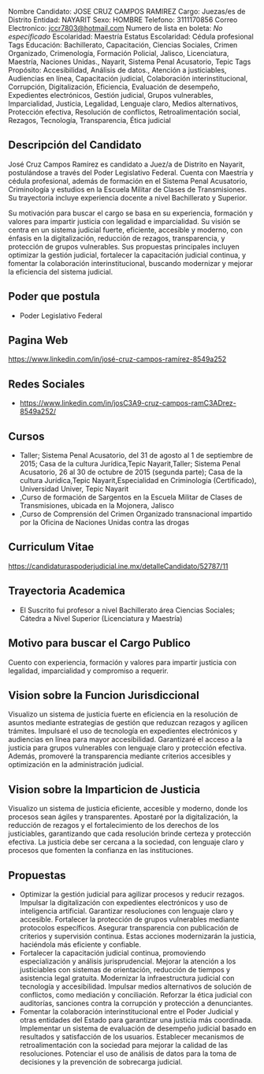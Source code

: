 Nombre Candidato: JOSE CRUZ CAMPOS RAMIREZ
Cargo: Juezas/es de Distrito
Entidad: NAYARIT
Sexo: HOMBRE
Telefono: 3111170856
Correo Electronico: jccr7803@hotmail.com
Numero de lista en boleta: *No especificado*
Escolaridad: Maestría
Estatus Escolaridad: Cédula profesional
Tags Educación: Bachillerato, Capacitación, Ciencias Sociales, Crimen Organizado, Crimenología, Formación Policial, Jalisco, Licenciatura, Maestría, Naciones Unidas., Nayarit, Sistema Penal Acusatorio, Tepic
Tags Propósito: Accesibilidad, Análisis de datos., Atención a justiciables, Audiencias en línea, Capacitación judicial, Colaboración interinstitucional, Corrupción, Digitalización, Eficiencia, Evaluación de desempeño, Expedientes electrónicos, Gestión judicial, Grupos vulnerables, Imparcialidad, Justicia, Legalidad, Lenguaje claro, Medios alternativos, Protección efectiva, Resolución de conflictos, Retroalimentación social, Rezagos, Tecnología, Transparencia, Ética judicial


## Descripción del Candidato 

José Cruz Campos Ramírez es candidato a Juez/a de Distrito en Nayarit, postulándose a través del Poder Legislativo Federal. Cuenta con Maestría y cédula profesional, además de formación en el Sistema Penal Acusatorio, Criminología y estudios en la Escuela Militar de Clases de Transmisiones. Su trayectoria incluye experiencia docente a nivel Bachillerato y Superior.

Su motivación para buscar el cargo se basa en su experiencia, formación y valores para impartir justicia con legalidad e imparcialidad. Su visión se centra en un sistema judicial fuerte, eficiente, accesible y moderno, con énfasis en la digitalización, reducción de rezagos, transparencia, y protección de grupos vulnerables. Sus propuestas principales incluyen optimizar la gestión judicial, fortalecer la capacitación judicial continua, y fomentar la colaboración interinstitucional, buscando modernizar y mejorar la eficiencia del sistema judicial.


## Poder que postula

- Poder Legislativo Federal


## Pagina Web

https://www.linkedin.com/in/josé-cruz-campos-ramírez-8549a252


## Redes Sociales

- https://www.linkedin.com/in/josC3A9-cruz-campos-ramC3ADrez-8549a252/


## Cursos

- Taller; Sistema Penal Acusatorio, del 31 de agosto al 1 de septiembre de 2015; Casa de la cultura Jurídica,Tepic Nayarit,Taller; Sistema Penal Acusatorio, 26 al 30 de octubre de 2015 (segunda parte); Casa de la cultura Jurídica,Tepic Nayarit,Especialidad en Criminología (Certificado), Universidad Univer, Tepic Nayarit
- ,Curso de formación de Sargentos en la Escuela Militar de Clases de Transmisiones, ubicada en la Mojonera, Jalisco
- ,Curso de Comprensión del Crimen Organizado transnacional impartido por la Oficina de Naciones Unidas contra las drogas


## Curriculum Vitae

https://candidaturaspoderjudicial.ine.mx/detalleCandidato/52787/11


## Trayectoria Academica

- El Suscrito fui profesor a nivel Bachillerato área Ciencias Sociales; Cátedra a Nivel Superior (Licenciatura y Maestría)


## Motivo para buscar el Cargo Publico

Cuento con experiencia, formación y valores para impartir justicia con legalidad, imparcialidad y compromiso a requerir.


## Vision sobre la Funcion Jurisdiccional

Visualizo un sistema de justicia fuerte en eficiencia en la resolución de asuntos mediante estrategias de gestión que reduzcan rezagos y agilicen trámites. Impulsaré el uso de tecnología en expedientes electrónicos y audiencias en línea para mayor accesibilidad. Garantizaré el acceso a la justicia para grupos vulnerables con lenguaje claro y protección efectiva. Además, promoveré la transparencia mediante criterios accesibles y optimización en la administración judicial.


## Vision sobre la Imparticion de Justicia

Visualizo un sistema de justicia eficiente, accesible y moderno, donde los procesos sean ágiles y transparentes. Apostaré por la digitalización, la reducción de rezagos y el fortalecimiento de los derechos de los justiciables, garantizando que cada resolución brinde certeza y protección efectiva. La justicia debe ser cercana a la sociedad, con lenguaje claro y procesos que fomenten la confianza en las instituciones.


## Propuestas

- Optimizar la gestión judicial para agilizar procesos y reducir rezagos. Impulsar la digitalización con expedientes electrónicos y uso de inteligencia artificial. Garantizar resoluciones con lenguaje claro y accesible. Fortalecer la protección de grupos vulnerables mediante protocolos específicos. Asegurar transparencia con publicación de criterios y supervisión continua. Estas acciones modernizarán la justicia, haciéndola más eficiente y confiable.
- Fortalecer la capacitación judicial continua, promoviendo especialización y análisis jurisprudencial. Mejorar la atención a los justiciables con sistemas de orientación, reducción de tiempos y asistencia legal gratuita. Modernizar la infraestructura judicial con tecnología y accesibilidad. Impulsar medios alternativos de solución de conflictos, como mediación y conciliación. Reforzar la ética judicial con auditorías, sanciones contra la corrupción y protección a denunciantes.
- Fomentar la colaboración interinstitucional entre el Poder Judicial y otras entidades del Estado para garantizar una justicia más coordinada. Implementar un sistema de evaluación de desempeño judicial basado en resultados y satisfacción de los usuarios. Establecer mecanismos de retroalimentación con la sociedad para mejorar la calidad de las resoluciones. Potenciar el uso de análisis de datos para la toma de decisiones y la prevención de sobrecarga judicial.

